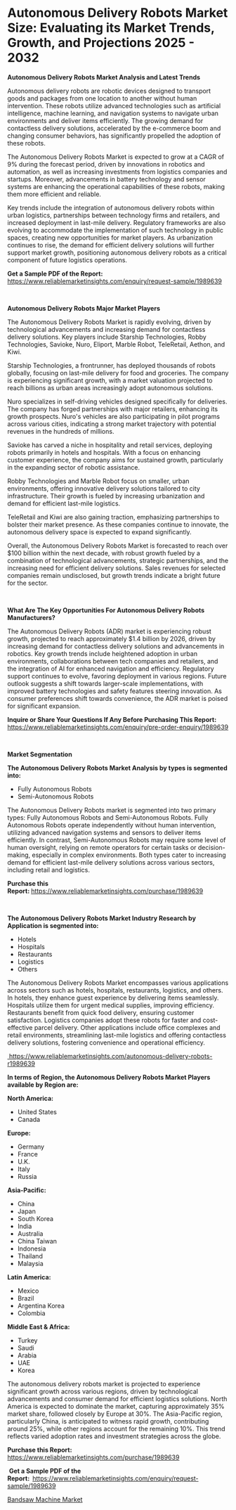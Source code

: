 <p><h1>Autonomous Delivery Robots Market Size: Evaluating its Market Trends, Growth, and Projections 2025 - 2032</h1></p><p><strong>Autonomous Delivery Robots Market Analysis and Latest Trends</strong></p>
<p><p>Autonomous delivery robots are robotic devices designed to transport goods and packages from one location to another without human intervention. These robots utilize advanced technologies such as artificial intelligence, machine learning, and navigation systems to navigate urban environments and deliver items efficiently. The growing demand for contactless delivery solutions, accelerated by the e-commerce boom and changing consumer behaviors, has significantly propelled the adoption of these robots. </p><p>The Autonomous Delivery Robots Market is expected to grow at a CAGR of 9% during the forecast period, driven by innovations in robotics and automation, as well as increasing investments from logistics companies and startups. Moreover, advancements in battery technology and sensor systems are enhancing the operational capabilities of these robots, making them more efficient and reliable.</p><p>Key trends include the integration of autonomous delivery robots within urban logistics, partnerships between technology firms and retailers, and increased deployment in last-mile delivery. Regulatory frameworks are also evolving to accommodate the implementation of such technology in public spaces, creating new opportunities for market players. As urbanization continues to rise, the demand for efficient delivery solutions will further support market growth, positioning autonomous delivery robots as a critical component of future logistics operations.</p></p>
<p><strong>Get a Sample PDF of the Report:&nbsp;</strong> <a href="https://www.reliablemarketinsights.com/enquiry/request-sample/1989639?utm_campaign=2449&utm_medium=2&utm_source=Github&utm_content=ia&utm_term=20022025&utm_id=autonomous-delivery-robots">https://www.reliablemarketinsights.com/enquiry/request-sample/1989639</a></p>
<p>&nbsp;</p>
<p><strong>Autonomous Delivery Robots Major Market Players</strong></p>
<p><p>The Autonomous Delivery Robots Market is rapidly evolving, driven by technological advancements and increasing demand for contactless delivery solutions. Key players include Starship Technologies, Robby Technologies, Savioke, Nuro, Eliport, Marble Robot, TeleRetail, Aethon, and Kiwi.</p><p>Starship Technologies, a frontrunner, has deployed thousands of robots globally, focusing on last-mile delivery for food and groceries. The company is experiencing significant growth, with a market valuation projected to reach billions as urban areas increasingly adopt autonomous solutions.</p><p>Nuro specializes in self-driving vehicles designed specifically for deliveries. The company has forged partnerships with major retailers, enhancing its growth prospects. Nuro's vehicles are also participating in pilot programs across various cities, indicating a strong market trajectory with potential revenues in the hundreds of millions.</p><p>Savioke has carved a niche in hospitality and retail services, deploying robots primarily in hotels and hospitals. With a focus on enhancing customer experience, the company aims for sustained growth, particularly in the expanding sector of robotic assistance.</p><p>Robby Technologies and Marble Robot focus on smaller, urban environments, offering innovative delivery solutions tailored to city infrastructure. Their growth is fueled by increasing urbanization and demand for efficient last-mile logistics.</p><p>TeleRetail and Kiwi are also gaining traction, emphasizing partnerships to bolster their market presence. As these companies continue to innovate, the autonomous delivery space is expected to expand significantly.</p><p>Overall, the Autonomous Delivery Robots Market is forecasted to reach over $100 billion within the next decade, with robust growth fueled by a combination of technological advancements, strategic partnerships, and the increasing need for efficient delivery solutions. Sales revenues for selected companies remain undisclosed, but growth trends indicate a bright future for the sector.</p></p>
<p>&nbsp;</p>
<p><strong>What Are The Key Opportunities For Autonomous Delivery Robots Manufacturers?</strong></p>
<p><p>The Autonomous Delivery Robots (ADR) market is experiencing robust growth, projected to reach approximately $1.4 billion by 2026, driven by increasing demand for contactless delivery solutions and advancements in robotics. Key growth trends include heightened adoption in urban environments, collaborations between tech companies and retailers, and the integration of AI for enhanced navigation and efficiency. Regulatory support continues to evolve, favoring deployment in various regions. Future outlook suggests a shift towards larger-scale implementations, with improved battery technologies and safety features steering innovation. As consumer preferences shift towards convenience, the ADR market is poised for significant expansion.</p></p>
<p><strong>Inquire or Share Your Questions If Any Before Purchasing This Report:</strong> <a href="https://www.reliablemarketinsights.com/enquiry/pre-order-enquiry/1989639?utm_campaign=2449&utm_medium=2&utm_source=Github&utm_content=ia&utm_term=20022025&utm_id=autonomous-delivery-robots">https://www.reliablemarketinsights.com/enquiry/pre-order-enquiry/1989639</a></p>
<p>&nbsp;</p>
<p><strong>Market Segmentation</strong></p>
<p><strong>The Autonomous Delivery Robots Market Analysis by types is segmented into:</strong></p>
<p><ul><li>Fully Autonomous Robots</li><li>Semi-Autonomous Robots</li></ul></p>
<p><p>The Autonomous Delivery Robots market is segmented into two primary types: Fully Autonomous Robots and Semi-Autonomous Robots. Fully Autonomous Robots operate independently without human intervention, utilizing advanced navigation systems and sensors to deliver items efficiently. In contrast, Semi-Autonomous Robots may require some level of human oversight, relying on remote operators for certain tasks or decision-making, especially in complex environments. Both types cater to increasing demand for efficient last-mile delivery solutions across various sectors, including retail and logistics.</p></p>
<p><strong>Purchase this Report:&nbsp;</strong><a href="https://www.reliablemarketinsights.com/purchase/1989639?utm_campaign=2449&utm_medium=2&utm_source=Github&utm_content=ia&utm_term=20022025&utm_id=autonomous-delivery-robots">https://www.reliablemarketinsights.com/purchase/1989639</a></p>
<p>&nbsp;</p>
<p><strong>The Autonomous Delivery Robots Market Industry Research by Application is segmented into:</strong></p>
<p><ul><li>Hotels</li><li>Hospitals</li><li>Restaurants</li><li>Logistics</li><li>Others</li></ul></p>
<p><p>The Autonomous Delivery Robots Market encompasses various applications across sectors such as hotels, hospitals, restaurants, logistics, and others. In hotels, they enhance guest experience by delivering items seamlessly. Hospitals utilize them for urgent medical supplies, improving efficiency. Restaurants benefit from quick food delivery, ensuring customer satisfaction. Logistics companies adopt these robots for faster and cost-effective parcel delivery. Other applications include office complexes and retail environments, streamlining last-mile logistics and offering contactless delivery solutions, fostering convenience and operational efficiency.</p></p>
<p><a href="https://www.reliablemarketinsights.com/autonomous-delivery-robots-r1989639?utm_campaign=2449&utm_medium=2&utm_source=Github&utm_content=ia&utm_term=20022025&utm_id=autonomous-delivery-robots">&nbsp;https://www.reliablemarketinsights.com/autonomous-delivery-robots-r1989639</a></p>
<p><strong>In terms of Region, the Autonomous Delivery Robots Market Players available by Region are:</strong></p>
<p>
    <p> <strong> North America: </strong>
        <ul>
            <li>United States</li>
            <li>Canada</li>
        </ul>
        </p> 
    <p> <strong> Europe: </strong>
        <ul>
            <li>Germany</li>
            <li>France</li>
            <li>U.K.</li>
            <li>Italy</li>
            <li>Russia</li>
        </ul>
        </p> 
    <p> <strong> Asia-Pacific: </strong>
        <ul>
            <li>China</li>
            <li>Japan</li>
            <li>South Korea</li>
            <li>India</li>
            <li>Australia</li>
            <li>China Taiwan</li>
            <li>Indonesia</li>
            <li>Thailand</li>
            <li>Malaysia</li>
        </ul>
        </p> 
    <p> <strong> Latin America: </strong>
        <ul>
            <li>Mexico</li>
            <li>Brazil</li>
            <li>Argentina Korea</li>
            <li>Colombia</li>
        </ul>
        </p> 
    <p> <strong> Middle East & Africa: </strong>
        <ul>
            <li>Turkey</li>
            <li>Saudi</li>
            <li>Arabia</li>
            <li>UAE</li>
            <li>Korea</li>
        </ul>
    </p>
    </p>
<p><p>The autonomous delivery robots market is projected to experience significant growth across various regions, driven by technological advancements and consumer demand for efficient logistics solutions. North America is expected to dominate the market, capturing approximately 35% market share, followed closely by Europe at 30%. The Asia-Pacific region, particularly China, is anticipated to witness rapid growth, contributing around 25%, while other regions account for the remaining 10%. This trend reflects varied adoption rates and investment strategies across the globe.</p></p>
<p><strong>Purchase this Report: </strong><a href="https://www.reliablemarketinsights.com/purchase/1989639?utm_campaign=2449&utm_medium=2&utm_source=Github&utm_content=ia&utm_term=20022025&utm_id=autonomous-delivery-robots">https://www.reliablemarketinsights.com/purchase/1989639</a></p>
<p>&nbsp;<strong>Get a Sample PDF of the Report:&nbsp;&nbsp;</strong><a href="https://www.reliablemarketinsights.com/enquiry/request-sample/1989639?utm_campaign=2449&utm_medium=2&utm_source=Github&utm_content=ia&utm_term=20022025&utm_id=autonomous-delivery-robots">https://www.reliablemarketinsights.com/enquiry/request-sample/1989639</a></p>
<p><strong></strong></p>
<p><p><a href="https://github.com/mezokathleen834/Market-Research-Report-List-1/blob/main/bandsaw-machine-market.md?utm_campaign=2449&utm_medium=2&utm_source=Github&utm_content=ia&utm_term=20022025&utm_id=autonomous-delivery-robots">Bandsaw Machine Market</a></p></p>